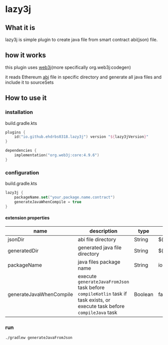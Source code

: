 # lazy3j

## What it is

lazy3j is simple plugin to create java file from smart contract abi(json) file.

## how it works

this plugin uses [web3j](https://github.com/web3j/web3j)(more specifically org.web3j:codegen)

it reads Ethereum [abi](https://docs.soliditylang.org/en/latest/abi-spec.html#json) file in specific directory and
generate all java files and
include it to sourceSets

## How to use it

### installation

build.gradle.kts

```kotlin
plugins {
    id("io.github.ehdrbs0318.lazy3j") version "${lazy3jVersion}"
}

dependencies {
    implementation("org.web3j:core:4.9.6")
}
```

### configuration

build.gradle.kts

```kotlin
lazy3j {
    packageName.set("your.package.name.contract")
    generateJavaWhenCompile = true
}
```

#### extension properties

| name                    | description                                                                                                               | type    | default value                                |
|-------------------------|---------------------------------------------------------------------------------------------------------------------------|---------|----------------------------------------------|
| jsonDir                 | abi file directory                                                                                                        | String  | ${projectDir.absolutePath}/abi                   |
| generatedDir            | generated java file directory                                                                                             | String  | ${buildDir.absolutePath}/generated/contracts |
| packageName             | java files package name                                                                                                   | String  | io.github.ehdrbs0318.lazy3j.contracts        |
| generateJavaWhenCompile | execute `generateJavaFromJson` task before `compileKotlin` task if task exists, or execute task before `compileJava` task | Boolean | false                                        |

### run

```bash
./gradlew generateJavaFromJson
```
